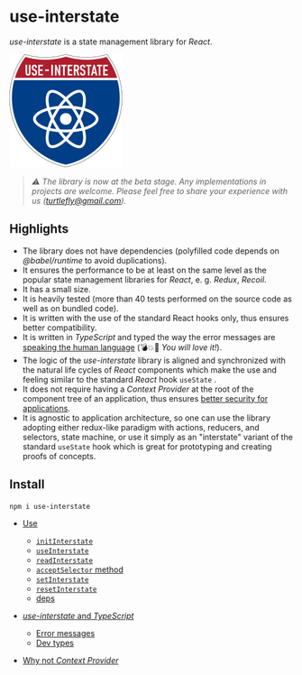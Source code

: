 # use-interstate

*use-interstate* is a state management library for *React*.

![use-interstate](https://github.com/turtleflyer/use-interstate/blob/master/use-interstate.png)

> *:warning: The library is now at the beta stage. Any implementations in projects are welcome.
> Please feel free to share your experience with us
> ([turtlefly@gmail.com](mailto:turtlefly@gmail.com)).*

## Highlights

* The library does not have dependencies (polyfilled code depends on *@babel/runtime* to avoid
  duplications).
* It ensures the performance to be at least on the same level as the popular state management
  libraries for *React*, e. g. *Redux*, *Recoil*.
* It has a small size.
* It is heavily tested (more than 40 tests performed on the source code as well as on bundled code).
* It is written with the use of the standard React hooks only, thus ensures better compatibility.
* It is written in *TypeScript* and typed the way the error messages are [speaking the human
  language](https://github.com/turtleflyer/use-interstate/blob/master/docs/UseWithTypeScript.md#error-messages)
  (💣💥🙈 *You will love it!*).
* The logic of the *use-interstate* library is aligned and synchronized with the natural life cycles
  of *React* components which make the use and feeling similar to the standard *React* hook
  `useState` .
* It does not require having a *Context Provider* at the root of the component tree of an
  application, thus ensures [better security for
  applications](https://github.com/turtleflyer/use-interstate/blob/master/docs/SecurityNotes.md#why-not-context-provider).
* It is agnostic to application architecture, so one can use the library adopting either redux-like
  paradigm with actions, reducers, and selectors, state machine, or use it simply as an "interstate"
  variant of the standard `useState` hook which is great for prototyping and creating proofs of
  concepts.

## Install

```bash
npm i use-interstate
```

* [Use](https://github.com/turtleflyer/use-interstate/blob/master/docs/Use.md)
  + [`initInterstate`](https://github.com/turtleflyer/use-interstate/blob/master/docs/Use.md#initinterstate)
  + [`useInterstate`](https://github.com/turtleflyer/use-interstate/blob/master/docs/Use.md#useinterstate)
  + [`readInterstate`](https://github.com/turtleflyer/use-interstate/blob/master/docs/Use.md#readinterstate)
  + [`acceptSelector`
    method](https://github.com/turtleflyer/use-interstate/blob/master/docs/Use.md#acceptselector-method)
  + [`setInterstate`](https://github.com/turtleflyer/use-interstate/blob/master/docs/Use.md#setinterstate)
  + [`resetInterstate`](https://github.com/turtleflyer/use-interstate/blob/master/docs/Use.md#resetinterstate)
  + [deps](https://github.com/turtleflyer/use-interstate/blob/master/docs/Use.md#deps)

* [*use-interstate* and
  *TypeScript*](https://github.com/turtleflyer/use-interstate/blob/master/docs/UseWithTypeScript.md#use-interstate-and-typescript)
  + [Error
    messages](https://github.com/turtleflyer/use-interstate/blob/master/docs/UseWithTypeScript.md#error-messages)
  + [Dev
    types](https://github.com/turtleflyer/use-interstate/blob/master/docs/UseWithTypeScript.md#dev-types)
* [Why not *Context
  Provider*](https://github.com/turtleflyer/use-interstate/blob/master/docs/SecurityNotes.md#why-not-context-provider)
